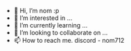 - 👋 Hi, I’m nom :p
- 👀 I’m interested in ...
- 🌱 I’m currently learning ...
- 💞️ I’m looking to collaborate on ...
- 📫 How to reach me. discord - nom712

<!---
usernamekai/usernamekai is a ✨ special ✨ repository because its `README.md` (this file) appears on your GitHub profile.
You can click the Preview link to take a look at your changes.
--->
